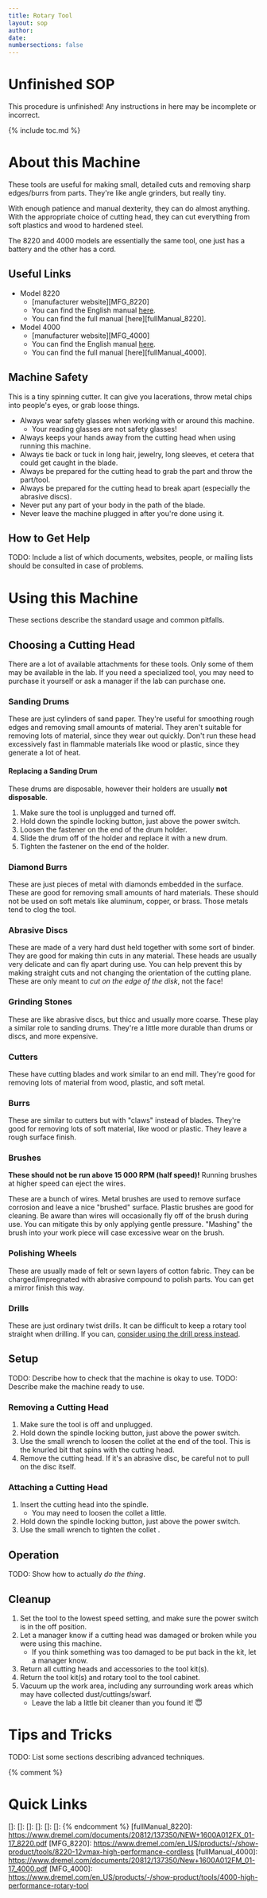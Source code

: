 ```yaml
---
title: Rotary Tool
layout: sop
author:
date:
numbersections: false
---
```


# Unfinished SOP
This procedure is unfinished! Any instructions in here may be incomplete or incorrect.

{% include toc.md %}

# About this Machine
These tools are useful for making small, detailed cuts and removing sharp edges/burrs from parts.
They're like angle grinders, but really tiny.

With enough patience and manual dexterity, they can do almost anything.
With the appropriate choice of cutting head, they can cut everything from soft plastics and wood to hardened steel.

The 8220 and 4000 models are essentially the same tool, one just has a battery and the other has a cord.

## Useful Links
- Model 8220
    - [manufacturer website][MFG_8220]
    - You can find the English manual [here](manual_8220_en.pdf).
    - You can find the full manual [here][fullManual_8220].
- Model 4000
    - [manufacturer website][MFG_4000]
    - You can find the English manual [here](manual_4000_en.pdf).
    - You can find the full manual [here][fullManual_4000].

## Machine Safety
This is a tiny spinning cutter. It can give you lacerations, throw metal chips into people's eyes, or grab loose things.

- Always wear safety glasses when working with or around this machine.
    - Your reading glasses are not safety glasses!
- Always keeps your hands away from the cutting head when using running this machine.
- Always tie back or tuck in long hair, jewelry, long sleeves, et cetera that could get caught in the blade. 
- Always be prepared for the cutting head to grab the part and throw the part/tool.
- Always be prepared for the cutting head to break apart (especially the abrasive discs).
- Never put any part of your body in the path of the blade.
- Never leave the machine plugged in after you're done using it.

## How to Get Help
TODO: Include a list of which documents, websites, people, or mailing lists should be consulted in case of problems.

# Using this Machine
These sections describe the standard usage and common pitfalls.

## Choosing a Cutting Head
There are a lot of available attachments for these tools.
Only some of them may be available in the lab.
If you need a specialized tool, you may need to purchase it yourself or ask a manager if the lab can purchase one.

### Sanding Drums
These are just cylinders of sand paper. 
They're useful for smoothing rough edges and removing small amounts of material.
They aren't suitable for removing lots of material, since they wear out quickly.
Don't run these head excessively fast in flammable materials like wood or plastic, since they generate a lot of heat.

#### Replacing a Sanding Drum
These drums are disposable, however their holders are usually __not disposable__.

1. Make sure the tool is unplugged and turned off.
1. Hold down the spindle locking button, just above the power switch.
1. Loosen the fastener on the end of the drum holder.
1. Slide the drum off of the holder and replace it with a new drum.
1. Tighten the fastener on the end of the holder.

### Diamond Burrs
These are just pieces of metal with diamonds embedded in the surface.
These are good for removing small amounts of hard materials.
These should not be used on soft metals like aluminum, copper, or brass. 
Those metals tend to clog the tool.

### Abrasive Discs
These are made of a very hard dust held together with some sort of binder.
They are good for making thin cuts in any material.
These heads are usually very delicate and can fly apart during use.
You can help prevent this by making straight cuts and not changing the orientation of the cutting plane.
These are only meant to _cut on the edge of the disk_, not the face!

### Grinding Stones
These are like abrasive discs, but thicc and usually more coarse.
These play a similar role to sanding drums. 
They're a little more durable than drums or discs, and more expensive.

### Cutters
These have cutting blades and work similar to an end mill.
They're good for removing lots of material from wood, plastic, and soft metal.

### Burrs
These are similar to cutters but with "claws" instead of blades.
They're good for removing lots of soft material, like wood or plastic.
They leave a rough surface finish.

### Brushes
__These should not be run above 15 000 RPM (half speed)!__
Running brushes at higher speed can eject the wires.

These are a bunch of wires.
Metal brushes are used to remove surface corrosion and leave a nice "brushed" surface.
Plastic brushes are good for cleaning.
Be aware than wires will occasionally fly off of the brush during use.
You can mitigate this by only applying gentle pressure.
"Mashing" the brush into your work piece will case excessive wear on the brush.

### Polishing Wheels
These are usually made of felt or sewn layers of cotton fabric.
They can be charged/impregnated with abrasive compound to polish parts.
You can get a mirror finish this way.

### Drills
These are just ordinary twist drills.
It can be difficult to keep a rotary tool straight when drilling.
If you can, [consider using the drill press instead](/doc/equip/machining/drillPress).

## Setup
TODO: Describe how to check that the machine is okay to use.
TODO: Describe make the machine ready to use.

### Removing a Cutting Head
1. Make sure the tool is off and unplugged.
1. Hold down the spindle locking button, just above the power switch.
1. Use the small wrench to loosen the collet at the end of the tool. 
   This is the knurled bit that spins with the cutting head.
1. Remove the cutting head. If it's an abrasive disc, be careful not to pull on the disc itself.

### Attaching a Cutting Head
1. Insert the cutting head into the spindle.
    - You may need to loosen the collet a little.
1. Hold down the spindle locking button, just above the power switch.
1. Use the small wrench to tighten the collet . 

## Operation
TODO: Show how to actually *do the thing*.

## Cleanup
1. Set the tool to the lowest speed setting, and make sure the power switch is in the off position.
1. Let a manager know if a cutting head was damaged or broken while you were using this machine.
    - If you think something was too damaged to be put back in the kit, let a manager know.
1. Return all cutting heads and accessories to the tool kit(s).
1. Return the tool kit(s) and rotary tool to the tool cabinet.
1. Vacuum up the work area, including any surrounding work areas which may have collected dust/cuttings/swarf.
    - Leave the lab a little bit cleaner than you found it! 😇

# Tips and Tricks
TODO: List some sections describing advanced techniques.

{% comment %}
# Quick Links
[]: 
[]: 
[]: 
[]: 
[]: 
[]: 
{% endcomment %}
[fullManual_8220]: https://www.dremel.com/documents/20812/137350/NEW+1600A012FX_01-17_8220.pdf
[MFG_8220]: https://www.dremel.com/en_US/products/-/show-product/tools/8220-12vmax-high-performance-cordless
[fullManual_4000]: https://www.dremel.com/documents/20812/137350/New+1600A012FM_01-17_4000.pdf
[MFG_4000]: https://www.dremel.com/en_US/products/-/show-product/tools/4000-high-performance-rotary-tool
